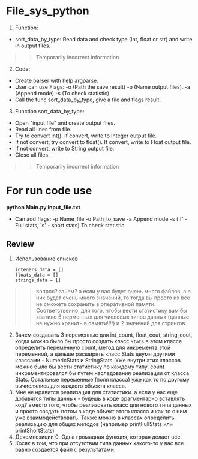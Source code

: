 # File_sys_python
1. Function:
- sort_data_by_type: Read data and check type (Int, float or str) and write in output files.
>  > Temporarily incorrect information

2. Code:
- Create parser with help argparse.
- User can use Flags:
-o (Path the save result)
-p (Name output files).
-a (Append mode)
-s (To check statistic)
- Call the func sort_data_by_type, give a file and flags result.

3. Function sort_data_by_type:
- Open "input file" and create output files.
- Read all lines from file.
- Try to convert int(). If convert, write to Integer output file.
- If not convert, try convert to float(). If convert, write to Float output file.
- If not convert, write to String output file.
- Close all files.
>  > Temporarily incorrect information

# For run code use
**python Main.py input_file.txt**
- Can add flags:
-p Name_file
-o Path_to_save
-a Append mode
-s ('f' - Full stats, 's' - short stats) To check statistic


## Review

1. Использование списков
   ```
   integers_data = []
   floats_data = []
   strings_data = []
   ```

>  > вопрос? зачем? а если у вас будет очень много файлов, а в них будет очень много значений, то тогда вы просто их все не сможете сохранить в оперативной памяти. Соответственно, для того, чтобы вести статистику вам бы хватило 6 перменных для числовых типов данных (данные не нужно хранить в памяти!!!!) и 2 значений для стрингов.

2. Зачем создавать 3 переменные для int_count, float_cout, string_cout, когда можно было бы просто создать класс `Stats` в этом классе определить переменную count, метод для инкремента этой переменной, а дальше расширять класс Stats двумя другими классами - NumericStats и StringStats. Уже внутри этих классов можно было бы вести статистику по каждому типу. count инкрементировался бы путем наследования реализации от класса Stats. Остальные переменные (поля класса) уже как то по другому вычислялись для каждого объекта класса.
3. Мне не нравится реализация для статистики. а если у нас еще добавятся типы данных - будешь в коде фрагментарно вставлять код? вместо того, чтобы реализовать класс для нового типа данных и просто создать потом в коде объект этого класса и как то с ним уже взаимодействовать. Также можно в классах определить реализацию для общих методов (например printFullStats или printShortStats)
4. Декомпозиции 0. Одна громадная функция, которая делает все.
5. Косяк в том, что при отсутствии типа данных какого-то у вас все равно создается файл с результатами.
